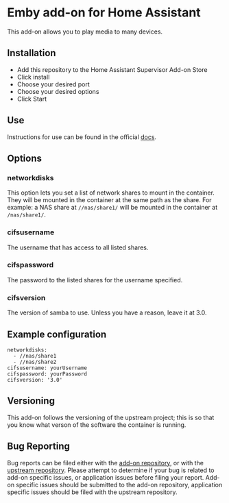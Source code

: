 # Emby add-on for Home Assistant

This add-on allows you to play media to many devices.

## Installation

- Add this repository to the Home Assistant Supervisor Add-on Store
- Click install
- Choose your desired port
- Choose your desired options
- Click Start

## Use

Instructions for use can be found in the official [docs](https://support.emby.media/support/solutions/articles/44001159034-quick-start).

## Options

### networkdisks

This option lets you set a list of network shares to mount in the container. They will be mounted in the container at the same path as the share. For example: a NAS share at `//nas/share1/` will be mounted in the container at `/nas/share1/`.

### cifsusername

The username that has access to all listed shares.

### cifspassword

The password to the listed shares for the username specified.

### cifsversion

The version of samba to use. Unless you have a reason, leave it at 3.0.

## Example configuration

```
networkdisks:
  - //nas/share1
  - //nas/share2
cifsusername: yourUsername
cifspassword: yourPassword
cifsversion: '3.0'

```

## Versioning

This add-on follows the versioning of the upstream project; this is so that you know what verson of the software the container is running.

## Bug Reporting

Bug reports can be filed either with the [add-on repository](https://github.com/haberda/hassio_addons), or with the [upstream repository](https://github.com/bbernhard/signal-cli-rest-api). 
Please attempt to determine if your bug is related to add-on specific issues, or application issues before filing your report. Add-on specific issues should be submitted to the add-on repository, application specific issues should be filed with the upstream repository.


